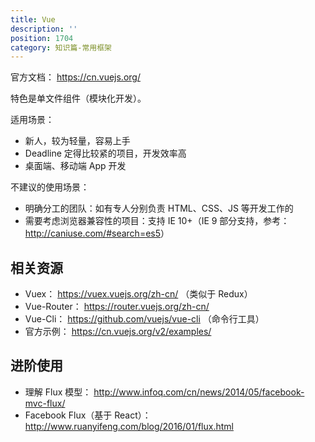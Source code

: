 ```yaml
---
title: Vue
description: ''
position: 1704
category: 知识篇-常用框架
---
```


官方文档： <https://cn.vuejs.org/>

特色是单文件组件（模块化开发）。

适用场景：

- 新人，较为轻量，容易上手
- Deadline 定得比较紧的项目，开发效率高
- 桌面端、移动端 App 开发

不建议的使用场景：

- 明确分工的团队：如有专人分别负责 HTML、CSS、JS 等开发工作的
- 需要考虑浏览器兼容性的项目：支持 IE 10+（IE 9 部分支持，参考： <http://caniuse.com/#search=es5>）

## 相关资源

- Vuex： <https://vuex.vuejs.org/zh-cn/> （类似于 Redux）
- Vue-Router： <https://router.vuejs.org/zh-cn/>
- Vue-Cli： <https://github.com/vuejs/vue-cli> （命令行工具）
- 官方示例： <https://cn.vuejs.org/v2/examples/>

## 进阶使用

- 理解 Flux 模型： <http://www.infoq.com/cn/news/2014/05/facebook-mvc-flux/>
- Facebook Flux（基于 React）： <http://www.ruanyifeng.com/blog/2016/01/flux.html>

<adsbygoogle></adsbygoogle>
